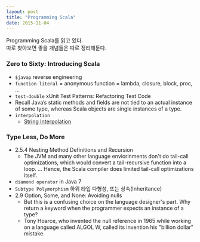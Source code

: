 ```yaml
---
layout: post
title: "Programming Scala"
date: 2015-11-04
---
```


Programming Scala를 읽고 있다.   
따로 찾아보면 좋을 개념들은 따로 정리해둔다.

### Zero to Sixty: Introducing Scala

- `$javap` reverse engineering
- `function literal` = anonymous function = lambda, closure, block, proc, ...
- `test-double` xUnit Test Patterns: Refactoring Test Code
- Recall Java’s static methods and fields are not tied to an actual instance of some type, whereas Scala objects are single instances of a type.
- `interpolation`
   - [String Interpolation](http://docs.scala-lang.org/overviews/core/string-interpolation.html)

### Type Less, Do More
- 2.5.4 Nesting Method Definitions and Recursion
  - The JVM and many other language enviorinments don't do tail-call optimizations, which would convert a tail-recursive function into a loop. ... Hence, the Scala compiler does limited tail-call optimizations itself.
- `diamond operator` in Java 7
- `Subtype Polymorphism` 하위 타입 다형성, 또는 상속(Inheritance)
- 2.9 Option, Some, and None: Avoiding nulls
  - But this is a confusing choice on the language designer's part. Why return a keyword when the programmer expects an instance of a type?
  - Tony Hoarce, who invented the null reference in 1965 while working on a language called ALGOL W, called its invention his "billion dollar" mistake.
